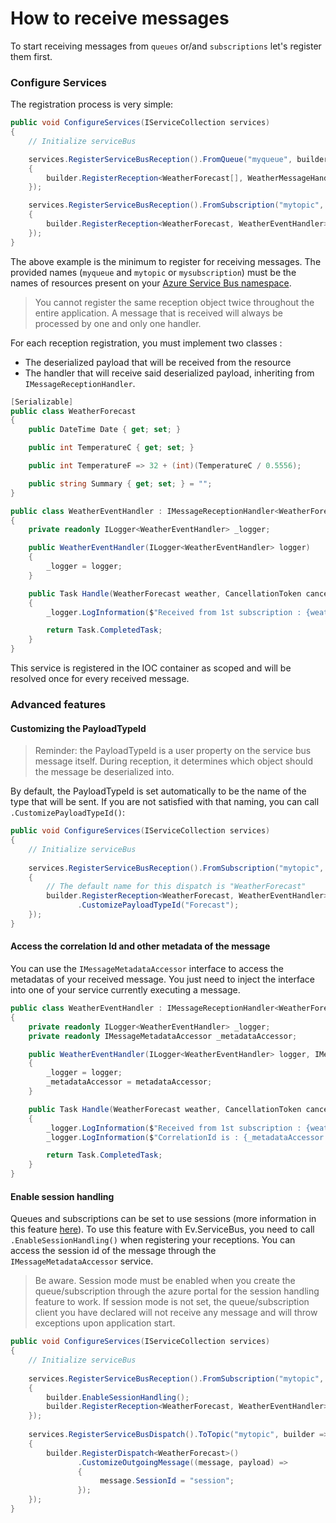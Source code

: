# How to receive messages

To start receiving messages from `queues` or/and `subscriptions` let's register them first.

### Configure Services

The registration process is very simple:
```csharp
public void ConfigureServices(IServiceCollection services)
{
    // Initialize serviceBus

    services.RegisterServiceBusReception().FromQueue("myqueue", builder =>
    {
        builder.RegisterReception<WeatherForecast[], WeatherMessageHandler>();
    });

    services.RegisterServiceBusReception().FromSubscription("mytopic", "mysubscription", builder =>
    {
        builder.RegisterReception<WeatherForecast, WeatherEventHandler>();
    });
}
```
The above example is the minimum to register for receiving messages.
The provided names (`myqueue` and `mytopic` or `mysubscription`) must be the names of resources present on your [Azure Service Bus namespace](https://docs.microsoft.com/en-us/azure/service-bus-messaging/service-bus-messaging-overview#namespaces).

> You cannot register the same reception object twice throughout the entire application.
> A message that is received will always be processed by one and only one handler.

For each reception registration, you must implement two classes :
- The deserialized payload that will be received from the resource
- The handler that will receive said deserialized payload, inheriting from `IMessageReceptionHandler`.

```csharp
[Serializable]
public class WeatherForecast
{
    public DateTime Date { get; set; }

    public int TemperatureC { get; set; }

    public int TemperatureF => 32 + (int)(TemperatureC / 0.5556);

    public string Summary { get; set; } = "";
}

public class WeatherEventHandler : IMessageReceptionHandler<WeatherForecast>
{
    private readonly ILogger<WeatherEventHandler> _logger;

    public WeatherEventHandler(ILogger<WeatherEventHandler> logger)
    {
        _logger = logger;
    }

    public Task Handle(WeatherForecast weather, CancellationToken cancellationToken)
    {
        _logger.LogInformation($"Received from 1st subscription : {weather.Date}: {weather.Summary}");

        return Task.CompletedTask;
    }
}
```
This service is registered in the IOC container as scoped and will be resolved once for every received message.

### Advanced features

#### Customizing the PayloadTypeId

> Reminder: the PayloadTypeId is a user property on the service bus message itself. 
> During reception, it determines which object should the message be deserialized into.

By default, the PayloadTypeId is set automatically to be the name of the type that will be sent.
If you are not satisfied with that naming, you can call `.CustomizePayloadTypeId()`:

```csharp
public void ConfigureServices(IServiceCollection services)
{
    // Initialize serviceBus
    
    services.RegisterServiceBusReception().FromSubscription("mytopic", "mysubscription", builder =>
    {
        // The default name for this dispatch is "WeatherForecast"
        builder.RegisterReception<WeatherForecast, WeatherEventHandler>()
               .CustomizePayloadTypeId("Forecast");
    });
}
```

#### Access the correlation Id and other metadata of the message

You can use the `IMessageMetadataAccessor` interface to access the metadatas of your received message.
You just need to inject the interface into one of your service currently executing a message.

```csharp
public class WeatherEventHandler : IMessageReceptionHandler<WeatherForecast>
{
    private readonly ILogger<WeatherEventHandler> _logger;
    private readonly IMessageMetadataAccessor _metadataAccessor;

    public WeatherEventHandler(ILogger<WeatherEventHandler> logger, IMessageMetadataAccessor metadataAccessor)
    {
        _logger = logger;
        _metadataAccessor = metadataAccessor;
    }

    public Task Handle(WeatherForecast weather, CancellationToken cancellationToken)
    {
        _logger.LogInformation($"Received from 1st subscription : {weather.Date}: {weather.Summary}");
        _logger.LogInformation($"CorrelationId is : {_metadataAccessor.Metadata.CorrelationId}");

        return Task.CompletedTask;
    }
}
```

#### Enable session handling

Queues and subscriptions can be set to use sessions (more information in this feature [here](https://docs.microsoft.com/en-us/azure/service-bus-messaging/message-sessions)).
To use this feature with Ev.ServiceBus, you need to call `.EnableSessionHandling()` when registering your receptions. 
You can access the session id of the message through the `IMessageMetadataAccessor` service.

> Be aware. Session mode must be enabled when you create the queue/subscription through the azure portal for the session handling feature to work.
> If session mode is not set, the queue/subscription client you have declared will not receive any message and will throw exceptions upon application start.

```csharp
public void ConfigureServices(IServiceCollection services)
{
    // Initialize serviceBus
    
    services.RegisterServiceBusReception().FromSubscription("mytopic", "mysubscription", builder =>
    {
        builder.EnableSessionHandling();
        builder.RegisterReception<WeatherForecast, WeatherEventHandler>();
    });
    
    services.RegisterServiceBusDispatch().ToTopic("mytopic", builder =>
    {
        builder.RegisterDispatch<WeatherForecast>()
               .CustomizeOutgoingMessage((message, payload) =>
               {
                    message.SessionId = "session";
               });
    });
}
```
